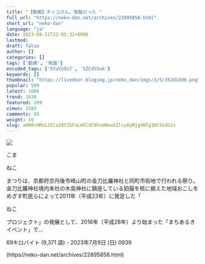 ```yaml
---
title: "【動画】ネッコさん、吸盤だった "
full_url: "https://neko-dan.net/archives/22895858.html"
short_url: "neko-dan"
language: "ja"
date: 2023-09-21T22:05:31+0900
lastmod: 
draft: false
author: []
categories: []
tags: ['動画', '吸盤']
encoded_tags: ['5YuV55S7', '5ZC455uk']
keywords: []
thumbnail: "https://livedoor.blogimg.jp/neko_dan/imgs/3/5/352d1dd6.png"
popular: 599
latest: 1086
trend: 1038
featured: 299
views: 1583
comments: 65
weight: 19
slug: aHR0cHMvL25la28tZGFuLm5ldC9hcmNoaXZlcy8yMjg5NTg1OC5odG1s
---
```


![](https://livedoor.blogimg.jp/neko_dan/imgs/3/5/352d1dd6.png)

<div><p class='searchresult'>こま<p>ねこ</p>まつりは、京都府京丹後市峰山町の金刀比羅神社と同町市街地で行われる祭り。金刀比羅神社境内末社の木島神社に鎮座している狛猫を核に据えた地域おこしをめざす町民らによって2011年（平成23年）に発足した「<p>ねこ</p>プロジェクト」の発展として、2016年（平成28年）より始まった「まちあるきイベント」で…</p> <p class='mw-search-result-data'>69キロバイト (9,371 語) - 2023年7月9日 (日) 0939</p></div>

(https//neko-dan.net/archives/22895858.html)

